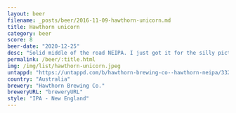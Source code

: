 ```yaml
---
layout: beer
filename: _posts/beer/2016-11-09-hawthorn-unicorn.md
title: Hawthorn unicorn
category: beer
score: 8
beer-date: "2020-12-25"
desc: "Solid middle of the road NEIPA. I just got it for the silly picture but it turned out really good, was the best beer I found that night"
permalink: /beer/:title.html
img: /img/list/hawthorn-unicorn.jpeg
untappd: "https://untappd.com/b/hawthorn-brewing-co--hawthorn-neipa/3324846"
country: "Australia"
brewery: "Hawthorn Brewing Co."
breweryURL: "breweryURL"
style: "IPA - New England"
---
```

